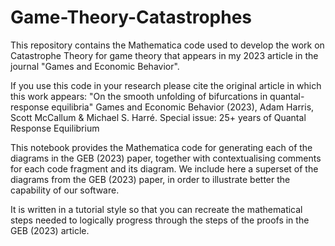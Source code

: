 # Game-Theory-Catastrophes
This repository contains the Mathematica code used to develop the work on Catastrophe Theory for game theory that appears in my 2023 article in the journal "Games and Economic Behavior".

If you use this code in your research please cite the original article in which this work appears:
"On the smooth unfolding of bifurcations in quantal-response equilibria"
Games and Economic Behavior (2023), Adam Harris, Scott McCallum & Michael S. Harré.
Special issue: 25+ years of Quantal Response Equilibrium

This notebook provides the Mathematica code for generating each of the diagrams in the GEB (2023) paper, together with contextualising comments for each code fragment and its diagram. We include here a superset of the diagrams from the GEB (2023) paper, in order to illustrate better the capability of our software.

It is written in a tutorial style so that you can recreate the mathematical steps needed to logically progress through the steps of the proofs in the GEB (2023) article.
